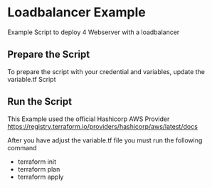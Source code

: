 # Loadbalancer Example
Example Script to deploy 4 Webserver with a loadbalancer
## Prepare the Script
To prepare the script with your credential and variables, update the variable.tf Script

## Run the Script
This Example used the official Hashicorp AWS Provider https://registry.terraform.io/providers/hashicorp/aws/latest/docs

After you have adjust the variable.tf file you must run the following command
- terraform init
- terraform plan
- terraform apply
